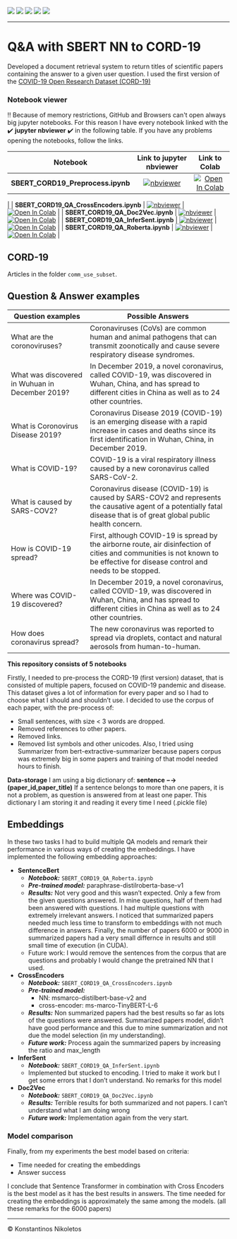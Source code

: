 ![](https://img.shields.io/badge/PyTorch%20-%23EE4C2C.svg?&style=for-the-badge&logo=PyTorch&logoColor=white)
![](https://img.shields.io/badge/pandas%20-%23150458.svg?&style=for-the-badge&logo=pandas&logoColor=white)
![](https://img.shields.io/badge/numpy%20-%23013243.svg?&style=for-the-badge&logo=numpy&logoColor=white)
![](https://img.shields.io/badge/python%20-%2314354C.svg?&style=for-the-badge&logo=python&logoColor=white)
![](https://img.shields.io/badge/Jupyter%20-%23F37626.svg?&style=for-the-badge&logo=Jupyter&logoColor=white)

---

# Q&A with SBERT NN to CORD-19

Developed a document retrieval system to return titles of scientific papers containing the answer to a given user question.
I used the first version of the [COVID-19 Open Research Dataset (CORD-19)](https://ai2-semanticscholar-cord-19.s3-us-west-2.amazonaws.com/historical_releases/cord-19_2020-03-13.tar.gz) 

###  Notebook viewer

‼️ Because of memory restrictions, GitHub and Browsers can't open  always big jupyter notebooks. 
For this reason I have every notebook linked with the ✔️ __jupyter nbviewer__ ✔️ in the following table. 
If you have any problems opening the notebooks, follow the links.

|Notebook | Link to jupyter nbviewer | Link to Colab |
|:-:|:-:| :-:| 
| __SBERT_CORD19_Preprocess.ipynb__ | [![nbviewer](https://raw.githubusercontent.com/jupyter/design/master/logos/Badges/nbviewer_badge.svg)](https://nbviewer.jupyter.org/github/Nikoletos-K/QA-with-SBERT-for-CORD19/blob/main/SBERT_CORD19_Preprocess.ipynb) | [![Open In Colab](https://colab.research.google.com/assets/colab-badge.svg)](https://drive.google.com/file/d/1ZN6QlGAbdVWcl3RtrkvnqW6n8MAO9Ygl/view?usp=sharing)
 |
| __SBERT_CORD19_QA_CrossEncoders.ipynb__ | [![nbviewer](https://raw.githubusercontent.com/jupyter/design/master/logos/Badges/nbviewer_badge.svg)](https://nbviewer.jupyter.org/github/Nikoletos-K/QA-with-SBERT-for-CORD19/blob/main/SBERT_CORD19_QA_CrossEncoders.ipynb) |[![Open In Colab](https://colab.research.google.com/assets/colab-badge.svg)](https://drive.google.com/file/d/1c64s-pgZzfTM7Fm8D_NIfaUZN-f1ZM7I/view?usp=sharing)
 |
| __SBERT_CORD19_QA_Doc2Vec.ipynb__ |  [![nbviewer](https://raw.githubusercontent.com/jupyter/design/master/logos/Badges/nbviewer_badge.svg)](https://nbviewer.jupyter.org/github/Nikoletos-K/QA-with-SBERT-for-CORD19/blob/main/SBERT_CORD19_QA_Doc2Vec.ipynb) | [![Open In Colab](https://colab.research.google.com/assets/colab-badge.svg)](https://drive.google.com/file/d/1ACAHfYlbfTPMBNuAPbTzCsqJ37FRQGWq/view?usp=sharing)
 |
| __SBERT_CORD19_QA_InferSent.ipynb__ | [![nbviewer](https://raw.githubusercontent.com/jupyter/design/master/logos/Badges/nbviewer_badge.svg)](https://nbviewer.jupyter.org/github/Nikoletos-K/QA-with-SBERT-for-CORD19/blob/main/SBERT_CORD19_QA_InferSent.ipynb) | [![Open In Colab](https://colab.research.google.com/assets/colab-badge.svg)](https://drive.google.com/file/d/1ECIDKDVMgwmb0F5fd7j7CtY7lb2iAL8H/view?usp=sharing)
|
| __SBERT_CORD19_QA_Roberta.ipynb__ | [![nbviewer](https://raw.githubusercontent.com/jupyter/design/master/logos/Badges/nbviewer_badge.svg)](https://nbviewer.jupyter.org/github/Nikoletos-K/QA-with-SBERT-for-CORD19/blob/main/SBERT_CORD19_QA_Roberta.ipynb) | [![Open In Colab](https://colab.research.google.com/assets/colab-badge.svg)](https://drive.google.com/file/d/1j0Lk5JHu9riH1WejT9JxtoBjV9OY8_Dl/view?usp=sharing)
 |


## CORD-19
Articles in the folder ```comm_use_subset```.

## Question & Answer examples

| Question examples |  Possible Answers |
|---|---|
| What are the coronoviruses?  | Coronaviruses (CoVs) are common human and animal pathogens that can transmit zoonotically and cause severe respiratory disease syndromes.   |
| What was discovered in Wuhuan in December 2019?  | In December 2019, a novel coronavirus, called COVID-19, was discovered in Wuhan, China, and has spread to different cities in China as well as to 24 other countries.  |
| What is Coronovirus Disease 2019?  |  Coronavirus Disease 2019 (COVID-19) is an emerging disease with a rapid increase in cases and deaths since its first identification in Wuhan, China, in December 2019.  |
| What is COVID-19? |  COVID-19 is a viral respiratory illness caused by a new coronavirus called SARS-CoV-2.   |
| What is caused by SARS-COV2?  | Coronavirus disease (COVID-19) is caused by SARS-COV2 and represents the causative agent of a potentially fatal disease that is of great global public health concern.  |
|  How is COVID-19 spread?  | First, although COVID-19 is spread by the airborne route, air disinfection of cities and communities is not known to be effective for disease control and needs to be stopped.   |
|  Where was COVID-19 discovered? |  In December 2019, a novel coronavirus, called COVID-19, was discovered in Wuhan, China, and has spread to different cities in China as well as to 24 other countries. |
|How does coronavirus spread?  |  The new coronavirus was reported to spread via droplets, contact and natural aerosols from human-to-human.  |


__This repository consists of 5 notebooks__

Firstly, I needed to pre-process the CORD-19 (first version) dataset, that
is consisted of multiple papers, focused on COVID-19 pandemic and disease. This
dataset gives a lot of information for every paper and so I had to choose what I should
and shouldn’t use. I decided to use the corpus of each paper, with the pre-process of:
- Small sentences, with size < 3 words are dropped.
- Removed references to other papers.
- Removed links.
- Removed list symbols and other unicodes.
Also, I tried using Summarizer from bert-extractive-summarizer because papers corpus was extremely big in some papers and training of that model needed hours to
finish.

__Data-storage__
I am using a big dictionary of: __sentence −→ (paper_id,paper_title)__
If a sentence belongs to more than one papers, it is not a problem, as question is answered from at least one paper.
This dictionary I am storing it and reading it every time I need (.pickle file)

## Embeddings
In these two tasks I had to build multiple QA models and remark their
performance in various ways of creating the embeddings. I have implemented the
following embedding approaches:
- __SentenceBert__
  - ___Notebook:___ ```SBERT_CORD19_QA_Roberta.ipynb```
  - ___Pre-trained model:___ paraphrase-distilroberta-base-v1
  - ___Results:___ Not very good and this wasn’t expected. Only a few from the given questions answered. In mine questions, half of them had been answered with questions. I had multiple questions with extremely irrelevant answers.
I noticed that summarized papers needed much less time to transform to
embeddings with not much difference in answers. Finally, the number of
papers 6000 or 9000 in summarized papers had a very small differnce in
results and still small time of execution (in CUDA).
  - Future work: I would remove the sentences from the corpus that are questions and probably I would change the pretrained NN that I used.
- __CrossEncoders__
  - ___Notebook:___ ```SBERT_CORD19_QA_CrossEncoders.ipynb```
  - ___Pre-trained model:___
    - NN: msmarco-distilbert-base-v2 and
    - cross-encoder: ms-marco-TinyBERT-L-6
  - ___Results:___ Non summarized papers had the best results so far as lots of the
  questions were answered. Summarized papers model, didn’t have good
  performance and this due to mine summarization and not due the model
  selection (in my understanding).
  - ___Future work:___ Process again the summarized papers by increasing the ratio
  and max_length
- __InferSent__
  - ___Notebook:___ ```SBERT_CORD19_QA_InferSent.ipynb```
  - Implemented but stucked to encoding. I tried to make it work but I get some
  errors that I don’t understand. No remarks for this model
- __Doc2Vec__
  - ___Notebook:___ ```SBERT_CORD19_QA_Doc2Vec.ipynb```
  - ___Results:___ Terrible results for both summarized and not papers. I can’t understand what I am doing wrong
  - ___Future work:___ Implementation again from the very start.

### Model comparison

Finally, from my experiments the best model based on criteria:

- Time needed for creating the embeddings
- Answer success

I conclude that Sentence Transformer in combination with Cross Encoders is the best model as it has the best results in answers. The time needed for creating the embeddings is approximately the same among the models. (all these remarks for the 6000 papers)

---

© Konstantinos Nikoletos

